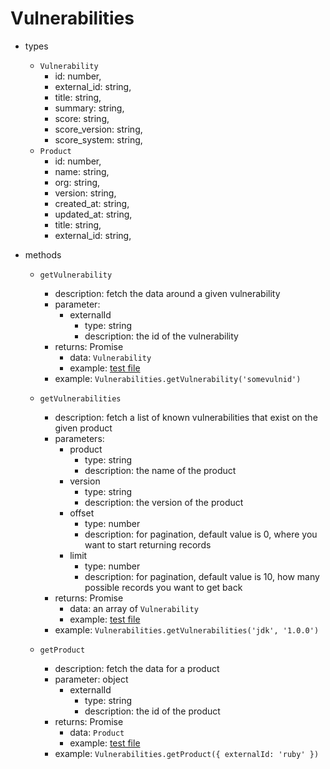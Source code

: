 # Vulnerabilities

- types
  - `Vulnerability`
    - id: number,
    - external_id: string,
    - title: string,
    - summary: string,
    - score: string,
    - score_version: string,
    - score_system: string,
  - `Product`
    - id: number,
    - name: string,
    - org: string,
    - version: string,
    - created_at: string,
    - updated_at: string,
    - title: string,
    - external_id: string,
- methods

  - `getVulnerability`

    - description: fetch the data around a given vulnerability
    - parameter:
      - externalId
        - type: string
        - description: the id of the vulnerability
    - returns: Promise
      - data: `Vulnerability`
      - example: [test file](./vulnerabilities.test.js#L128)
    - example: `Vulnerabilities.getVulnerability('somevulnid')`

  - `getVulnerabilities`

    - description: fetch a list of known vulnerabilities that exist on the given product
    - parameters:
      - product
        - type: string
        - description: the name of the product
      - version
        - type: string
        - description: the version of the product
      - offset
        - type: number
        - description: for pagination, default value is 0, where you want to start returning records
      - limit
        - type: number
        - description: for pagination, default value is 10, how many possible records you want to get back
    - returns: Promise
      - data: an array of `Vulnerability`
      - example: [test file](./vulnerabilities.test.js#L159)
    - example: `Vulnerabilities.getVulnerabilities('jdk', '1.0.0')`

  - `getProduct`

    - description: fetch the data for a product
    - parameter: object
      - externalId
        - type: string
        - description: the id of the product
    - returns: Promise
      - data: `Product`
      - example: [test file](/vulnerabilities.test.js#L172)
    - example: `Vulnerabilities.getProduct({ externalId: 'ruby' })`
